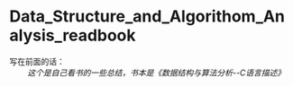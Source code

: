 # Data_Structure_and_Algorithom_Analysis_readbook
写在前面的话：   
&emsp;&emsp; *这个是自己看书的一些总结，书本是《数据结构与算法分析--C语言描述》*    
   

